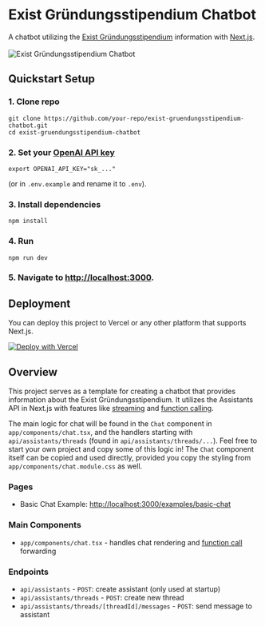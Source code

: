 # Exist Gründungsstipendium Chatbot

A chatbot utilizing the [Exist Gründungsstipendium](https://www.exist.de/EXIST/Navigation/EN/Start-upFunding/EXIST-Business-Start-up-Grant/exist-business-start-up-grant.html) information with [Next.js](https://nextjs.org/docs).
<br/>
<br/>
![Exist Gründungsstipendium Chatbot](https://example.com/image.png)

## Quickstart Setup

### 1. Clone repo

```shell
git clone https://github.com/your-repo/exist-gruendungsstipendium-chatbot.git
cd exist-gruendungsstipendium-chatbot
```

### 2. Set your [OpenAI API key](https://platform.openai.com/api-keys)

```shell
export OPENAI_API_KEY="sk_..."
```

(or in `.env.example` and rename it to `.env`).

### 3. Install dependencies

```shell
npm install
```

### 4. Run

```shell
npm run dev
```

### 5. Navigate to [http://localhost:3000](http://localhost:3000).

## Deployment

You can deploy this project to Vercel or any other platform that supports Next.js.

[![Deploy with Vercel](https://vercel.com/button)](https://vercel.com/new/clone?repository-url=https%3A%2F%2Fgithub.com%2Fopenai%2Fopenai-assistants-quickstart&env=OPENAI_API_KEY,OPENAI_ASSISTANT_ID&envDescription=API%20Keys%20and%20Instructions&envLink=https%3A%2F%2Fgithub.com%2Fopenai%2Fopenai-assistants-quickstart%2Fblob%2Fmain%2F.env.example)

## Overview

This project serves as a template for creating a chatbot that provides information about the Exist Gründungsstipendium. It utilizes the Assistants API in Next.js with features like [streaming](https://platform.openai.com/docs/assistants/overview/step-4-create-a-run) and [function calling](https://platform.openai.com/docs/assistants/tools/function-calling).

The main logic for chat will be found in the `Chat` component in `app/components/chat.tsx`, and the handlers starting with `api/assistants/threads` (found in `api/assistants/threads/...`). Feel free to start your own project and copy some of this logic in! The `Chat` component itself can be copied and used directly, provided you copy the styling from `app/components/chat.module.css` as well.

### Pages

- Basic Chat Example: [http://localhost:3000/examples/basic-chat](http://localhost:3000/examples/basic-chat)

### Main Components

- `app/components/chat.tsx` - handles chat rendering and [function call](https://platform.openai.com/docs/assistants/tools/function-calling/quickstart?context=streaming&lang=node.js) forwarding

### Endpoints

- `api/assistants` - `POST`: create assistant (only used at startup)
- `api/assistants/threads` - `POST`: create new thread
- `api/assistants/threads/[threadId]/messages` - `POST`: send message to assistant